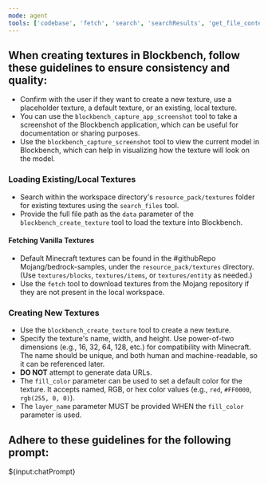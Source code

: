 ```yaml
---
mode: agent
tools: ['codebase', 'fetch', 'search', 'searchResults', 'get_file_contents', 'list_branches', 'list_tags', 'search_code', 'directory_tree', 'get_file_info', 'list_allowed_directories', 'list_directory', 'read_file', 'read_multiple_files', 'search_files', 'blockbench_add_texture_group', 'blockbench_apply_texture', 'blockbench_capture_app_screenshot', 'blockbench_capture_screenshot', 'blockbench_create_texture', 'blockbench_emulate_clicks', 'blockbench_fill_dialog', 'blockbench_get_texture', 'blockbench_list_outline', 'blockbench_list_textures', 'blockbench_set_camera_angle', 'blockbench_trigger_action']
---
```


## When creating textures in Blockbench, follow these guidelines to ensure consistency and quality:

- Confirm with the user if they want to create a new texture, use a placeholder texture, a default texture, or an existing, local texture.
- You can use the `blockbench_capture_app_screenshot` tool to take a screenshot of the Blockbench application, which can be useful for documentation or sharing purposes.
- Use the `blockbench_capture_screenshot` tool to view the current model in Blockbench, which can help in visualizing how the texture will look on the model.

### Loading Existing/Local Textures

- Search within the workspace directory's `resource_pack/textures` folder for existing textures using the `search_files` tool.
- Provide the full file path as the `data` parameter of the `blockbench_create_texture` tool to load the texture into Blockbench.

#### Fetching Vanilla Textures

- Default Minecraft textures can be found in the #githubRepo Mojang/bedrock-samples, under the `resource_pack/textures` directory. (Use `textures/blocks`, `textures/items`, or `textures/entity` as needed.)
- Use the `fetch` tool to download textures from the Mojang repository if they are not present in the local workspace.

### Creating New Textures

- Use the `blockbench_create_texture` tool to create a new texture.
- Specify the texture's name, width, and height. Use power-of-two dimensions (e.g., 16, 32, 64, 128, etc.) for compatibility with Minecraft. The name should be unique, and both human and machine-readable, so it can be referenced later.
- **DO NOT** attempt to generate data URLs.
- The `fill_color` parameter can be used to set a default color for the texture. It accepts named, RGB, or hex color values (e.g., `red`, `#FF0000`, `rgb(255, 0, 0)`).
- The `layer_name` parameter MUST be provided WHEN the `fill_color` parameter is used.

## Adhere to these guidelines for the following prompt:

${input:chatPrompt}